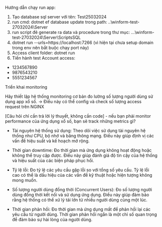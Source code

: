 Hướng dẫn chạy run app:
1. Tạo database sql server với tên: Test25032024
2. run cmd: dotnet ef database update trong path: ..\winform-test-27032024\Server
3. run script đê generate ra data và procedure trong thư mục: ...\winform-test-27032024\Server\ScriptsSQL
4. dotnet run --urls=https://localhost:7266 (vì hiện tại chưa setup domain trong env nên bắt buộc chạy port này)
5. Access client folder: dotnet run
6. Tiến hành test
Account access: 
- 1234567890
- 9876543210
- 5551234567


Triển khai monitoring

Hãy thiết lập hệ thống monitoring cơ bản đo lường số lượng người dùng sử dụng app xổ số.
-> Điều này có thể config và check số lượng access request trên NGINX

[Câu hỏi chỉ cần trả lời lý thuyết, không cần code] - nếu bạn phải monitor performance của ứng dụng xổ số, bạn sẽ track những metrics gì?
- Tài nguyên hệ thống sử dụng: Theo dõi việc sử dụng tài nguyên hệ thống như CPU, bộ nhớ và băng thông mạng. Điều này giúp định vị các vấn đề hiệu suất và kế hoạch mở rộng.

- Thời gian downtime: Đo thời gian mà ứng dụng không hoạt động hoặc không thể truy cập được. Điều này giúp đánh giá độ tin cậy của hệ thống và hiệu suất của các biện pháp phục hồi.

- Tỷ lệ lỗi: Đo tỷ lệ các yêu cầu gặp lỗi so với tổng số yêu cầu. Tỷ lệ lỗi cao có thể là dấu hiệu của các vấn đề kỹ thuật hoặc hiện tượng không mong muốn.

- Số lượng người dùng đồng thời (Concurrent Users): Đo số lượng người dùng đồng thời kết nối và sử dụng ứng dụng. Điều này giúp đảm bảo rằng hệ thống có thể xử lý tải lớn từ nhiều người dùng cùng một lúc.

- Thời gian phản hồi: Đo thời gian mà ứng dụng mất để phản hồi lại các yêu cầu từ người dùng. Thời gian phản hồi ngắn là một chỉ số quan trọng để đảm bảo sự hài lòng của người dùng.



